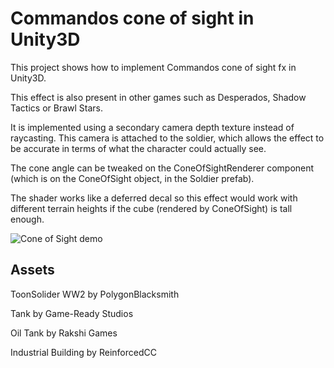 # Commandos cone of sight in Unity3D
This project shows how to implement Commandos cone of sight fx in Unity3D.

This effect is also present in other games such as Desperados, Shadow Tactics or Brawl Stars.

It is implemented using a secondary camera depth texture instead of raycasting. This camera is attached to the soldier, which allows the effect to be accurate in terms of what the character could actually see.

The cone angle can be tweaked on the ConeOfSightRenderer component (which is on the ConeOfSight object, in the Soldier prefab).

The shader works like a deferred decal so this effect would work with different terrain heights if the cube (rendered by ConeOfSight) is tall enough.

![Cone of Sight demo](https://github.com/joscanper/unity_coneofsightfx/blob/master/Assets/Showcase/Demo.gif)

## Assets
ToonSolider WW2 by PolygonBlacksmith

Tank by Game-Ready Studios

Oil Tank by Rakshi Games

Industrial Building by ReinforcedCC 
